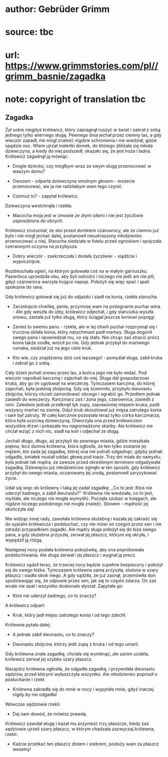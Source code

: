 # author: Gebrüder Grimm
# source: tbc
# url: https://www.grimmstories.com/pl//grimm_basnie/zagadka
# note: copyright of translation tbc

## Zagadka 

Żył sobie niegdyś królewicz, który zapragnął ruszyć w świat i zabrał z
sobą jednego tylko wiernego sługę. Pewnego dnia jechał przez ciemny las,
a gdy wieczór zapadł, nie mógł znaleźć nigdzie schronienia i nie
wiedział, gdzie spędzie noc. Wtem ujrzał maleńki domek, do którego
zbliżała się młoda dziewczyna, a kiedy do niej podszedł, okazało się, że
jest hoża i ładna. Królewicz zagadnął ją mówiąc:

- Drogie dziecko, czy mógłbym wraz ze swym sługą przenocować w waszym
domu?

- Owszem - odparła dziewczyna smutnym głosem - możecie przenocować, ale
ja nie radziłabym wam tego czynić.

- Czemuż to? - zapytał królewicz.

Dziewczyna westchnęła i rzekła:

- Macocha moja jest w zmowie ze złymi siłami i nie jest życzliwie
usposobiona do obcych.

Królewicz zrozumiał, że stoi przed domkiem czarownicy, ale że ciemno już
było i nie mógł jechać dalej, postanowił nieustraszony młodzieniec
przenocować u niej. Starucha siedziała w fotelu przed ogniskiem i
spojrzała czerwonymi oczyma na przybysza.

- Dobry wieczór - zaskrzeczała i dodała życzliwie: - siądźcie i
wypocznijcie.

Rozdmuchała ogień, na którym gotowała coś na w małym garnuszku.
Pasierbica uprzedziła obu, aby byli ostrożni i niczego nie jedli ani nie
pili, gdyż czarownica warzyła trujące napoje. Położyli się więc spać i
spali spokojnie do rana.

Gdy królewicz gotował się już do odjazdu i siadł na konia, rzekła
starucha:

- Zaczekajcie chwilkę, panie, przyniosę wam na pożegnanie puchar
wina. - Ale gdy weszła do izby, królewicz odjechał, i gdy staruszka
wyszła znowu, zastała już tylko sługę, który ściągał jeszcze koniowi
popręgi.

- Zanieś to swemu panu - rzekła, ale w tej chwili puchar rozprysnął się
i trucizna oblała konia, który natychmiast padł martwy. Sługa dogonił
swego pana i opowiedział mu, co się stało. Nie chcąc zaś stracić prócz
konia także siodła, wrócił po nie. Gdy jednak przybył do martwego
rumaka, siedział już na jego ciele kruk.

- Kto wie, czy znajdziemy dziś coś lepszego! - pomyślał sługa, zabił
kruka i zabrał go z sobą.

Cały dzień jechali znowu przez las, a końca jego nie było widać. Pod
wieczór napotkali karczmę i zajechali do niej. Sługa dał gospodarzowi
kruka, aby go im ugotował na wieczerzę. Tymczasem karczma, do której
zajechali, była jaskinią zbójecką. Gdy się ściemniło, przybyło dwunastu
zbójców, którzy chcieli zamordować obcego i ograbić go. Przedtem jednak
zasiedli do wieczerzy. Karczmarz zaś i żona jego, czarownica, zasiedli z
nimi. Zaledwie jednak przełknęli łyk zupy, zaprawionej mięsem kruka,
padli wszyscy martwi na ziemię. Gdyż kruk skosztował już mięsa zatrutego
konia i sam był zatruty. W całej karczmie pozostała teraz tylko córka
karczmarza, która była uczciwą dziewczyną. Otworzyła ona przed
królewiczem wszystkie drzwi i pokazała mu nagromadzone skarby. Ale
królewicz nie chciał wziąć z nich nic, siadł na koń i odjechał ze sługą.

Jechali długo, długo, aż przybyli do pewnego miasta, gdzie mieszkała
piękna, lecz dumna królewna, która ogłosiła, że ten tylko zostanie jej
mężem, kto zada jej zagadkę, której ona nie potrafi odgadnąć; gdyby
jednak odgadła, śmiałek musiał oddać głowę pod topór. Trzy dni miała do
namysłu; była jednak tak mądra, że zawsze przed określonym terminem
odgadywała zagadkę. Dziewięciu już młodzieńców zginęło w ten sposób, gdy
królewicz przybył do owego miasta, oczarowany jej urodą, postanowił
zaryzykować życie.

Udał się więc do królewny i taką jej zadał zagadkę: ,,Co to jest: Ktoś
nie uderzył żadnego, a zabił dwunastu?'' Królewna nie wiedziała, co to
jest, myślała, ale niczego nie mogła wymyślić. Poczęła szukać w
księgach, ale nigdzie niczego podobnego nie mogła znaleźć. Słowem -
mądrość jej skończyła się!

Nie widząc innej rady, zawołała królewna służebną i kazała jej zakraść
się do sypialni królewicza i podsłuchać, czy nie mówi on czegoś przez
sen i nie zdradzi przypadkiem zagadki. Ale mądry sługa położył się do
łoża swego pana, a gdy służebna przyszła, zerwał jej płaszcz, którym się
okryła, i wypędził ją rózgą.

Następnej nocy posłała królewna pokojówkę, aby ona popróbowała
podsłuchiwania. Ale sługa zerwał i jej płaszcz i wygnał ją precz.

Królewicz sądził teraz, że trzeciej nocy będzie zupełnie bezpieczny i
położył się do swego łóżka. Tymczasem królewna sama przyszła, otulona w
szary płaszcz i siadła obok niego. A gdy sądziła, że już zasnął,
przemówiła doń spodziewając się, że odpowie przez sen, jak się to często
zdarza. On zaś wcale nie spał i wszystko doskonale słyszał. Zapytała go:

- Ktoś nie uderzył żadnego, co to znaczy?

A królewicz odparł:

- Kruk, który jadł mięso zatrutego konia i od tego zdechł.

Królewna pytała dalej:

- A jednak zabił dwunastu, co to znaczy?

- Dwunastu zbójców, którzy jedli zupę z kruka i od tego umarli.

Gdy królewna znała zagadkę, chciała się wymknąć, ale zanim uciekła,
królewicz zerwał jej szybko szary płaszcz.

Nazajutrz królewna ogłosiła, że odgadła zagadkę, i przywołała dwunastu
sędziów, przed którymi wyłuszczyła wszystko. Ale młodzieniec poprosił o
posłuchanie i rzekł:

- Królewna zakradła się do mnie w nocy i wypytała mnie, gdyż inaczej
nigdy by nie odgadła!

Wówczas sędziowie rzekli:

- Daj nam dowód, że mówisz prawdę.

Królewicz zawołał sługę i kazał mu przynieść trzy płaszcze, kiedy zaś
sędziowie ujrzeli szary płaszcz, w którym chadzała zazwyczaj królewna,
rzekli:

- Każcie przetkać ten płaszcz złotem i srebrem, posłuży wam za płaszcz
weselny!
